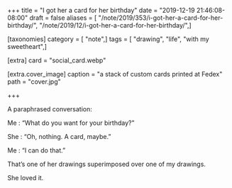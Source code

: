 +++
title = "I got her a card for her birthday"
date = "2019-12-19 21:46:08-08:00"
draft = false
aliases = [ "/note/2019/353/i-got-her-a-card-for-her-birthday/", "/note/2019/12/i-got-her-a-card-for-her-birthday/",]

[taxonomies]
category = [ "note",]
tags = [ "drawing", "life", "with my sweetheart",]

[extra]
card = "social_card.webp"

[extra.cover_image]
caption = "a stack of custom cards printed at Fedex"
path = "cover.jpg"

+++

A paraphrased conversation:

Me
: “What do you want for your birthday?”

She
: “Oh, nothing. A card, maybe.”

Me
: “I can do that.”

That’s one of her drawings superimposed over one of my drawings.

She loved it.